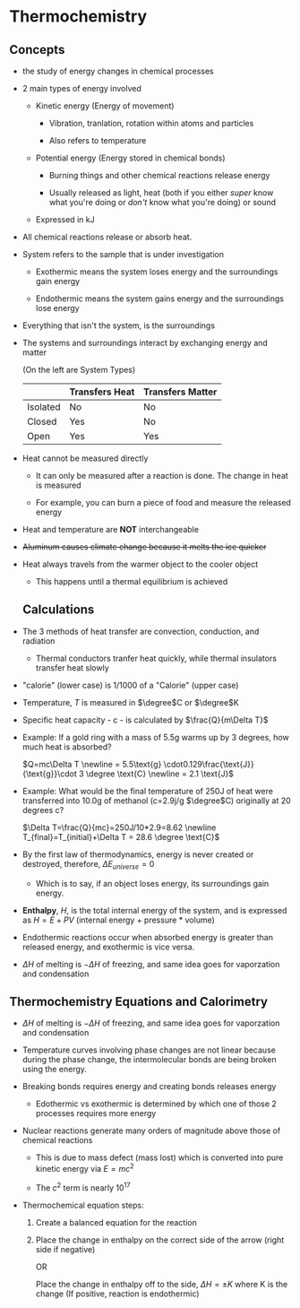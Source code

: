 # Thermochemistry

## Concepts

* the study of energy changes in chemical processes

* 2 main types of energy involved
  
  * Kinetic energy (Energy of movement)
    
    * Vibration, tranlation, rotation within atoms and particles
    
    * Also refers to temperature
  
  * Potential energy (Energy stored in chemical bonds)
    
    * Burning things and other chemical reactions release energy
    
    * Usually released as light, heat (both if you either *super* know what you're doing or *don't* know what you're doing) or sound
  
  * Expressed in kJ 

* All chemical reactions release or absorb heat.

* System refers to the sample that is under investigation
  
  * Exothermic means the system loses energy and the surroundings gain energy
  
  * Endothermic means the system gains energy and the surroundings lose energy

* Everything that isn't the system, is the surroundings

* The systems and surroundings interact by exchanging energy and matter
  
  (On the left are System Types)
  
  |          | Transfers Heat | Transfers Matter |
  | -------- | -------------- | ---------------- |
  | Isolated | No             | No               |
  | Closed   | Yes            | No               |
  | Open     | Yes            | Yes              |

* Heat cannot be measured directly 
  
  * It can only be measured after a reaction is done. The change in heat is measured
  
  * For example, you can burn a piece of food and measure the released energy

* Heat and temperature are **NOT** interchangeable

* ~~Aluminum causes climate change because it melts the ice quicker~~
- Heat always travels from the warmer object to the cooler object
  
  - This happens until a thermal equilibrium is achieved
  
  ## Calculations
* The 3 methods of heat transfer are convection, conduction, and radiation
  
  - Thermal conductors tranfer heat quickly, while thermal insulators transfer heat slowly
- "calorie" (lower case) is 1/1000 of a "Calorie" (upper case)

- Temperature, $T$ is measured in $\degree$C or $\degree$K

- Specific heat capacity - c - is calculated by $\frac{Q}{m\Delta T}$
* Example: If a gold ring with a mass of 5.5g warms up by 3 degrees, how much heat is absorbed?
  
  $Q=mc\Delta T \newline = 5.5\text{g} \cdot0.129\frac{\text{J}}{\text{g}}\cdot 3 \degree \text{C} \newline =  2.1 \text{J}$

* Example: What would be the final temperature of 250J of heat were transferred into 10.0g of methanol (c=2.9j/g $\degree$C) originally at 20 degrees c?
  
  $\Delta T=\frac{Q}{mc}=250J/10*2.9=8.62 \newline T_{final}=T_{initial}+\Delta T = 28.6 \degree \text{C}$

* By the first law of thermodynamics, energy is never created or destroyed, therefore, $\Delta E_{universe}=0$
  
  * Which is to say, if an object loses energy, its surroundings gain energy.
- **Enthalpy**, $H$, is the total internal energy of the system, and is expressed as $H=E+PV$ (internal energy + pressure * volume)

- Endothermic reactions occur when absorbed energy is greater than released energy, and exothermic is vice versa.

- $\Delta H$ of melting is $-\Delta H$ of freezing, and same idea goes for vaporzation and condensation

## Thermochemistry Equations and Calorimetry

* $\Delta H$ of melting is $-\Delta H$ of freezing, and same idea goes for vaporzation and condensation

* Temperature curves involving phase changes are not linear because during the phase change, the intermolecular bonds are being broken using the energy.

* Breaking bonds requires energy and creating bonds releases energy
  
  * Edothermic vs exothermic is determined by which one of those 2 processes requires more energy

* Nuclear reactions generate many orders of magnitude above those of chemical reactions
  
  * This is due to mass defect (mass lost) which is converted into pure kinetic energy via $E=mc^2$
  
  * The $c^2$ term is nearly $10^{17}$

* Thermochemical equation steps:
  
  1. Create a balanced equation for the reaction
  
  2. Place the change in enthalpy on the correct side of the arrow (right side if negative)
     
     OR
     
     Place the change in enthalpy off to the side, $\Delta H = \pm K$ where K is the change (If positive, reaction is endothermic)
